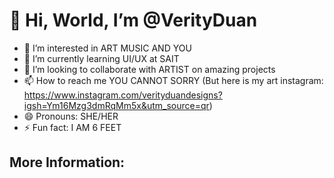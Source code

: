 # 👋 Hi, World, I’m @VerityDuan
- 👀 I’m interested in ART MUSIC AND YOU 
- 🌱 I’m currently learning UI/UX at SAIT
- 💞️ I’m looking to collaborate with ARTIST on amazing projects 
- 📫 How to reach me YOU CANNOT SORRY (But here is my art instagram: https://www.instagram.com/verityduandesigns?igsh=Ym16Mzg3dmRqMm5x&utm_source=qr) 
- 😄 Pronouns: SHE/HER
- ⚡ Fun fact: I AM 6 FEET

## More Information: 




